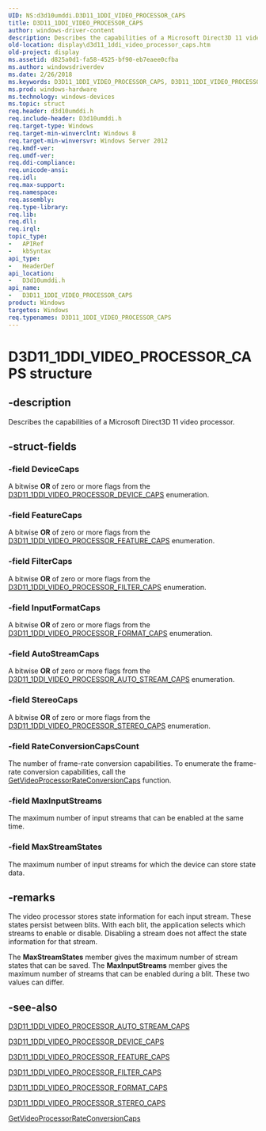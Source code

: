 ```yaml
---
UID: NS:d3d10umddi.D3D11_1DDI_VIDEO_PROCESSOR_CAPS
title: D3D11_1DDI_VIDEO_PROCESSOR_CAPS
author: windows-driver-content
description: Describes the capabilities of a Microsoft Direct3D 11 video processor.
old-location: display\d3d11_1ddi_video_processor_caps.htm
old-project: display
ms.assetid: d825a0d1-fa58-4525-bf90-eb7eaee0cfba
ms.author: windowsdriverdev
ms.date: 2/26/2018
ms.keywords: D3D11_1DDI_VIDEO_PROCESSOR_CAPS, D3D11_1DDI_VIDEO_PROCESSOR_CAPS structure [Display Devices], d3d10umddi/D3D11_1DDI_VIDEO_PROCESSOR_CAPS, display.d3d11_1ddi_video_processor_caps
ms.prod: windows-hardware
ms.technology: windows-devices
ms.topic: struct
req.header: d3d10umddi.h
req.include-header: D3d10umddi.h
req.target-type: Windows
req.target-min-winverclnt: Windows 8
req.target-min-winversvr: Windows Server 2012
req.kmdf-ver: 
req.umdf-ver: 
req.ddi-compliance: 
req.unicode-ansi: 
req.idl: 
req.max-support: 
req.namespace: 
req.assembly: 
req.type-library: 
req.lib: 
req.dll: 
req.irql: 
topic_type:
-	APIRef
-	kbSyntax
api_type:
-	HeaderDef
api_location:
-	D3d10umddi.h
api_name:
-	D3D11_1DDI_VIDEO_PROCESSOR_CAPS
product: Windows
targetos: Windows
req.typenames: D3D11_1DDI_VIDEO_PROCESSOR_CAPS
---
```


# D3D11_1DDI_VIDEO_PROCESSOR_CAPS structure


## -description


Describes the capabilities of a Microsoft Direct3D 11 video processor.


## -struct-fields




### -field DeviceCaps

A bitwise <b>OR</b> of zero or more flags from the <a href="https://msdn.microsoft.com/library/windows/hardware/hh450978">D3D11_1DDI_VIDEO_PROCESSOR_DEVICE_CAPS</a> enumeration.


### -field FeatureCaps

A bitwise <b>OR</b> of zero or more flags from the <a href="https://msdn.microsoft.com/library/windows/hardware/hh450980">D3D11_1DDI_VIDEO_PROCESSOR_FEATURE_CAPS</a> enumeration.


### -field FilterCaps

A bitwise <b>OR</b> of zero or more flags from the <a href="https://msdn.microsoft.com/library/windows/hardware/hh450983">D3D11_1DDI_VIDEO_PROCESSOR_FILTER_CAPS</a> enumeration.


### -field InputFormatCaps

A bitwise <b>OR</b> of zero or more flags from the <a href="https://msdn.microsoft.com/library/windows/hardware/hh450986">D3D11_1DDI_VIDEO_PROCESSOR_FORMAT_CAPS</a> enumeration.


### -field AutoStreamCaps

A bitwise <b>OR</b> of zero or more flags from the <a href="https://msdn.microsoft.com/library/windows/hardware/hh450966">D3D11_1DDI_VIDEO_PROCESSOR_AUTO_STREAM_CAPS</a> enumeration.


### -field StereoCaps

A bitwise <b>OR</b> of zero or more flags from the <a href="https://msdn.microsoft.com/library/windows/hardware/hh451023">D3D11_1DDI_VIDEO_PROCESSOR_STEREO_CAPS</a> enumeration.


### -field RateConversionCapsCount

The number of frame-rate conversion capabilities. To enumerate the frame-rate conversion capabilities, call the <a href="https://msdn.microsoft.com/library/windows/hardware/hh451690">GetVideoProcessorRateConversionCaps</a> function.


### -field MaxInputStreams

The maximum number of input streams that can be enabled at the same time.


### -field MaxStreamStates

The maximum number of input streams for which the device can store state data.


## -remarks



The video processor stores state information for each input stream. These states persist between blits. With each blit, the application selects which streams to enable or disable. Disabling a stream does not affect the state information for that stream.

The <b>MaxStreamStates</b> member gives the maximum number of stream states that can be saved. The <b>MaxInputStreams</b> member gives the maximum number of streams that can be enabled during a blit. These two values can differ.




## -see-also




<a href="https://msdn.microsoft.com/library/windows/hardware/hh450966">D3D11_1DDI_VIDEO_PROCESSOR_AUTO_STREAM_CAPS</a>



<a href="https://msdn.microsoft.com/library/windows/hardware/hh450978">D3D11_1DDI_VIDEO_PROCESSOR_DEVICE_CAPS</a>



<a href="https://msdn.microsoft.com/library/windows/hardware/hh450980">D3D11_1DDI_VIDEO_PROCESSOR_FEATURE_CAPS</a>



<a href="https://msdn.microsoft.com/library/windows/hardware/hh450983">D3D11_1DDI_VIDEO_PROCESSOR_FILTER_CAPS</a>



<a href="https://msdn.microsoft.com/library/windows/hardware/hh450986">D3D11_1DDI_VIDEO_PROCESSOR_FORMAT_CAPS</a>



<a href="https://msdn.microsoft.com/library/windows/hardware/hh451023">D3D11_1DDI_VIDEO_PROCESSOR_STEREO_CAPS</a>



<a href="https://msdn.microsoft.com/library/windows/hardware/hh451690">GetVideoProcessorRateConversionCaps</a>
 

 

